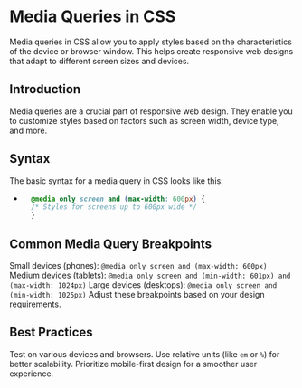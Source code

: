 # Media Queries in CSS

Media queries in CSS allow you to apply styles based on the characteristics of the device or browser window. This helps create responsive web designs that adapt to different screen sizes and devices.


## Introduction

Media queries are a crucial part of responsive web design. They enable you to customize styles based on factors such as screen width, device type, and more.

## Syntax

The basic syntax for a media query in CSS looks like this:
- ```css
    @media only screen and (max-width: 600px) {
    /* Styles for screens up to 600px wide */
    }

## Common Media Query Breakpoints
Small devices (phones): `@media only screen and (max-width: 600px)`
Medium devices (tablets): `@media only screen and (min-width: 601px) and (max-width: 1024px)`
Large devices (desktops): `@media only screen and (min-width: 1025px)`
Adjust these breakpoints based on your design requirements.

## Best Practices
Test on various devices and browsers.
Use relative units (like `em` or `%`) for better scalability.
Prioritize mobile-first design for a smoother user experience.